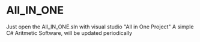 # All_IN_ONE
Just open the All_IN_ONE.sln with visual studio
"All in One Project"
A simple C# Aritmetic Software, will be updated periodically
